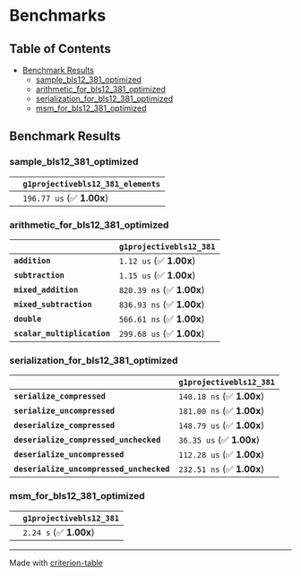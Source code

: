 # Benchmarks

## Table of Contents

- [Benchmark Results](#benchmark-results)
    - [sample_bls12_381_optimized](#sample_bls12_381_optimized)
    - [arithmetic_for_bls12_381_optimized](#arithmetic_for_bls12_381_optimized)
    - [serialization_for_bls12_381_optimized](#serialization_for_bls12_381_optimized)
    - [msm_for_bls12_381_optimized](#msm_for_bls12_381_optimized)

## Benchmark Results

### sample_bls12_381_optimized

|        | `g1projectivebls12_381_elements`           |
|:-------|:------------------------------------------ |
|        | `196.77 us` (✅ **1.00x**)                  |

### arithmetic_for_bls12_381_optimized

|                             | `g1projectivebls12_381`           |
|:----------------------------|:--------------------------------- |
| **`addition`**              | `1.12 us` (✅ **1.00x**)           |
| **`subtraction`**           | `1.15 us` (✅ **1.00x**)           |
| **`mixed_addition`**        | `820.39 ns` (✅ **1.00x**)         |
| **`mixed_subtraction`**     | `836.93 ns` (✅ **1.00x**)         |
| **`double`**                | `566.61 ns` (✅ **1.00x**)         |
| **`scalar_multiplication`** | `299.68 us` (✅ **1.00x**)         |

### serialization_for_bls12_381_optimized

|                                          | `g1projectivebls12_381`           |
|:-----------------------------------------|:--------------------------------- |
| **`serialize_compressed`**               | `140.18 ns` (✅ **1.00x**)         |
| **`serialize_uncompressed`**             | `181.00 ns` (✅ **1.00x**)         |
| **`deserialize_compressed`**             | `148.79 us` (✅ **1.00x**)         |
| **`deserialize_compressed_unchecked`**   | `36.35 us` (✅ **1.00x**)          |
| **`deserialize_uncompressed`**           | `112.28 us` (✅ **1.00x**)         |
| **`deserialize_uncompressed_unchecked`** | `232.51 ns` (✅ **1.00x**)         |

### msm_for_bls12_381_optimized

|        | `g1projectivebls12_381`           |
|:-------|:--------------------------------- |
|        | `2.24 s` (✅ **1.00x**)            |

---
Made with [criterion-table](https://github.com/nu11ptr/criterion-table)

